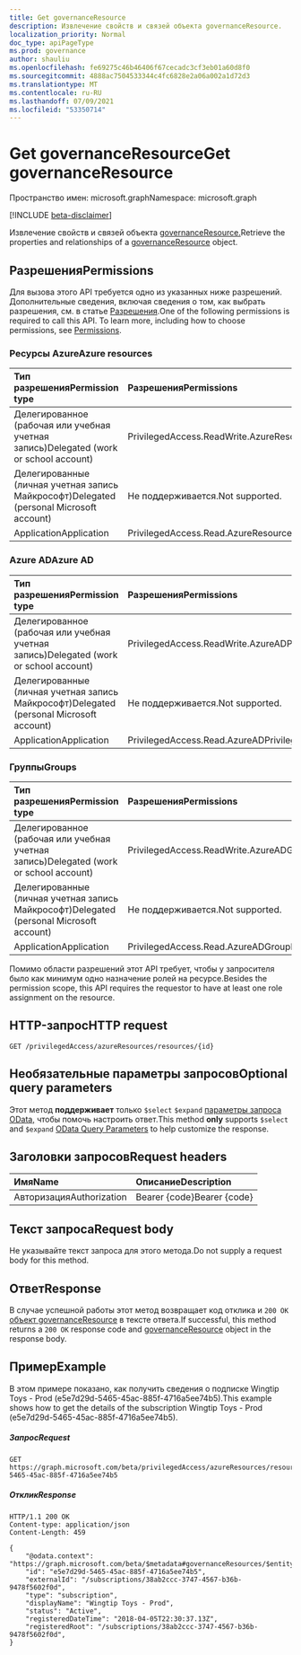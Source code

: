 ```yaml
---
title: Get governanceResource
description: Извлечение свойств и связей объекта governanceResource.
localization_priority: Normal
doc_type: apiPageType
ms.prod: governance
author: shauliu
ms.openlocfilehash: fe69275c46b46406f67cecadc3cf3eb01a60d8f0
ms.sourcegitcommit: 4888ac7504533344c4fc6828e2a06a002a1d72d3
ms.translationtype: MT
ms.contentlocale: ru-RU
ms.lasthandoff: 07/09/2021
ms.locfileid: "53350714"
---
```

# <a name="get-governanceresource"></a><span data-ttu-id="b8691-103">Get governanceResource</span><span class="sxs-lookup"><span data-stu-id="b8691-103">Get governanceResource</span></span>

<span data-ttu-id="b8691-104">Пространство имен: microsoft.graph</span><span class="sxs-lookup"><span data-stu-id="b8691-104">Namespace: microsoft.graph</span></span>

[!INCLUDE [beta-disclaimer](../../includes/beta-disclaimer.md)]

<span data-ttu-id="b8691-105">Извлечение свойств и связей объекта [governanceResource.](../resources/governanceresource.md)</span><span class="sxs-lookup"><span data-stu-id="b8691-105">Retrieve the properties and relationships of a [governanceResource](../resources/governanceresource.md) object.</span></span>

## <a name="permissions"></a><span data-ttu-id="b8691-106">Разрешения</span><span class="sxs-lookup"><span data-stu-id="b8691-106">Permissions</span></span>
<span data-ttu-id="b8691-p101">Для вызова этого API требуется одно из указанных ниже разрешений. Дополнительные сведения, включая сведения о том, как выбрать разрешения, см. в статье [Разрешения](/graph/permissions-reference#privileged-access-permissions).</span><span class="sxs-lookup"><span data-stu-id="b8691-p101">One of the following permissions is required to call this API. To learn more, including how to choose permissions, see [Permissions](/graph/permissions-reference#privileged-access-permissions).</span></span>

### <a name="azure-resources"></a><span data-ttu-id="b8691-109">Ресурсы Azure</span><span class="sxs-lookup"><span data-stu-id="b8691-109">Azure resources</span></span>

| <span data-ttu-id="b8691-110">Тип разрешения</span><span class="sxs-lookup"><span data-stu-id="b8691-110">Permission type</span></span> | <span data-ttu-id="b8691-111">Разрешения</span><span class="sxs-lookup"><span data-stu-id="b8691-111">Permissions</span></span> |
|:--------------- |:----------- |
| <span data-ttu-id="b8691-112">Делегированное (рабочая или учебная учетная запись)</span><span class="sxs-lookup"><span data-stu-id="b8691-112">Delegated (work or school account)</span></span> | <span data-ttu-id="b8691-113">PrivilegedAccess.ReadWrite.AzureResources</span><span class="sxs-lookup"><span data-stu-id="b8691-113">PrivilegedAccess.ReadWrite.AzureResources</span></span> |
| <span data-ttu-id="b8691-114">Делегированные (личная учетная запись Майкрософт)</span><span class="sxs-lookup"><span data-stu-id="b8691-114">Delegated (personal Microsoft account)</span></span> | <span data-ttu-id="b8691-115">Не поддерживается.</span><span class="sxs-lookup"><span data-stu-id="b8691-115">Not supported.</span></span> |
| <span data-ttu-id="b8691-116">Application</span><span class="sxs-lookup"><span data-stu-id="b8691-116">Application</span></span> | <span data-ttu-id="b8691-117">PrivilegedAccess.Read.AzureResources</span><span class="sxs-lookup"><span data-stu-id="b8691-117">PrivilegedAccess.Read.AzureResources</span></span> |

### <a name="azure-ad"></a><span data-ttu-id="b8691-118">Azure AD</span><span class="sxs-lookup"><span data-stu-id="b8691-118">Azure AD</span></span>

| <span data-ttu-id="b8691-119">Тип разрешения</span><span class="sxs-lookup"><span data-stu-id="b8691-119">Permission type</span></span> | <span data-ttu-id="b8691-120">Разрешения</span><span class="sxs-lookup"><span data-stu-id="b8691-120">Permissions</span></span> |
|:--------------- |:----------- |
| <span data-ttu-id="b8691-121">Делегированное (рабочая или учебная учетная запись)</span><span class="sxs-lookup"><span data-stu-id="b8691-121">Delegated (work or school account)</span></span> | <span data-ttu-id="b8691-122">PrivilegedAccess.ReadWrite.AzureAD</span><span class="sxs-lookup"><span data-stu-id="b8691-122">PrivilegedAccess.ReadWrite.AzureAD</span></span> |
| <span data-ttu-id="b8691-123">Делегированные (личная учетная запись Майкрософт)</span><span class="sxs-lookup"><span data-stu-id="b8691-123">Delegated (personal Microsoft account)</span></span> | <span data-ttu-id="b8691-124">Не поддерживается.</span><span class="sxs-lookup"><span data-stu-id="b8691-124">Not supported.</span></span> |
| <span data-ttu-id="b8691-125">Application</span><span class="sxs-lookup"><span data-stu-id="b8691-125">Application</span></span> | <span data-ttu-id="b8691-126">PrivilegedAccess.Read.AzureAD</span><span class="sxs-lookup"><span data-stu-id="b8691-126">PrivilegedAccess.Read.AzureAD</span></span> |

### <a name="groups"></a><span data-ttu-id="b8691-127">Группы</span><span class="sxs-lookup"><span data-stu-id="b8691-127">Groups</span></span>

|<span data-ttu-id="b8691-128">Тип разрешения</span><span class="sxs-lookup"><span data-stu-id="b8691-128">Permission type</span></span> | <span data-ttu-id="b8691-129">Разрешения</span><span class="sxs-lookup"><span data-stu-id="b8691-129">Permissions</span></span> |
|:-------------- |:----------- |
| <span data-ttu-id="b8691-130">Делегированное (рабочая или учебная учетная запись)</span><span class="sxs-lookup"><span data-stu-id="b8691-130">Delegated (work or school account)</span></span> | <span data-ttu-id="b8691-131">PrivilegedAccess.ReadWrite.AzureADGroup</span><span class="sxs-lookup"><span data-stu-id="b8691-131">PrivilegedAccess.ReadWrite.AzureADGroup</span></span> |
| <span data-ttu-id="b8691-132">Делегированные (личная учетная запись Майкрософт)</span><span class="sxs-lookup"><span data-stu-id="b8691-132">Delegated (personal Microsoft account)</span></span> | <span data-ttu-id="b8691-133">Не поддерживается.</span><span class="sxs-lookup"><span data-stu-id="b8691-133">Not supported.</span></span> |
| <span data-ttu-id="b8691-134">Application</span><span class="sxs-lookup"><span data-stu-id="b8691-134">Application</span></span> | <span data-ttu-id="b8691-135">PrivilegedAccess.Read.AzureADGroup</span><span class="sxs-lookup"><span data-stu-id="b8691-135">PrivilegedAccess.Read.AzureADGroup</span></span> |

<span data-ttu-id="b8691-136">Помимо области разрешений этот API требует, чтобы у запросителя было как минимум одно назначение ролей на ресурсе.</span><span class="sxs-lookup"><span data-stu-id="b8691-136">Besides the permission scope, this API requires the requestor to have at least one role assignment on the resource.</span></span>

## <a name="http-request"></a><span data-ttu-id="b8691-137">HTTP-запрос</span><span class="sxs-lookup"><span data-stu-id="b8691-137">HTTP request</span></span>
<!-- { "blockType": "ignored" } -->
```http
GET /privilegedAccess/azureResources/resources/{id}
```

## <a name="optional-query-parameters"></a><span data-ttu-id="b8691-138">Необязательные параметры запросов</span><span class="sxs-lookup"><span data-stu-id="b8691-138">Optional query parameters</span></span>
<span data-ttu-id="b8691-139">Этот метод **поддерживает** только  `$select` `$expand` [параметры запроса OData,](/graph/query-parameters) чтобы помочь настроить ответ.</span><span class="sxs-lookup"><span data-stu-id="b8691-139">This method **only** supports  `$select` and `$expand` [OData Query Parameters](/graph/query-parameters) to help customize the response.</span></span>

## <a name="request-headers"></a><span data-ttu-id="b8691-140">Заголовки запросов</span><span class="sxs-lookup"><span data-stu-id="b8691-140">Request headers</span></span>
| <span data-ttu-id="b8691-141">Имя</span><span class="sxs-lookup"><span data-stu-id="b8691-141">Name</span></span>      |<span data-ttu-id="b8691-142">Описание</span><span class="sxs-lookup"><span data-stu-id="b8691-142">Description</span></span>|
|:----------|:----------|
| <span data-ttu-id="b8691-143">Авторизация</span><span class="sxs-lookup"><span data-stu-id="b8691-143">Authorization</span></span>  | <span data-ttu-id="b8691-144">Bearer {code}</span><span class="sxs-lookup"><span data-stu-id="b8691-144">Bearer {code}</span></span>|

## <a name="request-body"></a><span data-ttu-id="b8691-145">Текст запроса</span><span class="sxs-lookup"><span data-stu-id="b8691-145">Request body</span></span>
<span data-ttu-id="b8691-146">Не указывайте текст запроса для этого метода.</span><span class="sxs-lookup"><span data-stu-id="b8691-146">Do not supply a request body for this method.</span></span>
## <a name="response"></a><span data-ttu-id="b8691-147">Ответ</span><span class="sxs-lookup"><span data-stu-id="b8691-147">Response</span></span>
<span data-ttu-id="b8691-148">В случае успешной работы этот метод возвращает код отклика и `200 OK` [объект governanceResource](../resources/governanceresource.md) в тексте ответа.</span><span class="sxs-lookup"><span data-stu-id="b8691-148">If successful, this method returns a `200 OK` response code and [governanceResource](../resources/governanceresource.md) object in the response body.</span></span>

## <a name="example"></a><span data-ttu-id="b8691-149">Пример</span><span class="sxs-lookup"><span data-stu-id="b8691-149">Example</span></span>
<span data-ttu-id="b8691-150">В этом примере показано, как получить сведения о подписке Wingtip Toys - Prod (e5e7d29d-5465-45ac-885f-4716a5ee74b5).</span><span class="sxs-lookup"><span data-stu-id="b8691-150">This example shows how to get the details of the subscription Wingtip Toys - Prod (e5e7d29d-5465-45ac-885f-4716a5ee74b5).</span></span>
<!-- {
  "blockType": "request",
  "name": "get_governanceresource"
}-->
##### <a name="request"></a><span data-ttu-id="b8691-151">Запрос</span><span class="sxs-lookup"><span data-stu-id="b8691-151">Request</span></span>
```http
GET https://graph.microsoft.com/beta/privilegedAccess/azureResources/resources/e5e7d29d-5465-45ac-885f-4716a5ee74b5
```
##### <a name="response"></a><span data-ttu-id="b8691-152">Отклик</span><span class="sxs-lookup"><span data-stu-id="b8691-152">Response</span></span>
<!-- {
  "blockType": "response",
  "truncated": false,
  "@odata.type": "microsoft.graph.governanceResource"
} -->
```http
HTTP/1.1 200 OK
Content-type: application/json
Content-Length: 459

{
    "@odata.context": "https://graph.microsoft.com/beta/$metadata#governanceResources/$entity",
    "id": "e5e7d29d-5465-45ac-885f-4716a5ee74b5",
    "externalId": "/subscriptions/38ab2ccc-3747-4567-b36b-9478f5602f0d",
    "type": "subscription",
    "displayName": "Wingtip Toys - Prod",
    "status": "Active",
    "registeredDateTime": "2018-04-05T22:30:37.13Z",
    "registeredRoot": "/subscriptions/38ab2ccc-3747-4567-b36b-9478f5602f0d",    
}
```

<!-- uuid: 8fcb5dbc-d5aa-4681-8e31-b001d5168d79
2015-10-25 14:57:30 UTC -->
<!--
{
  "type": "#page.annotation",
  "description": "Get governanceResource",
  "keywords": "",
  "section": "documentation",
  "tocPath": "",
  "suppressions": []
}
-->


